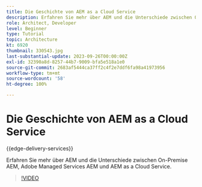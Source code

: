 ```yaml
---
title: Die Geschichte von AEM as a Cloud Service
description: Erfahren Sie mehr über AEM und die Unterschiede zwischen On-Premise AEM, Adobe Managed Services AEM und AEM as a Cloud Service.
role: Architect, Developer
level: Beginner
type: Tutorial
topic: Architecture
kt: 6920
thumbnail: 330543.jpg
last-substantial-update: 2023-09-26T00:00:00Z
exl-id: 32390a8d-8257-44b7-9009-bfa5e518a1e0
source-git-commit: 2683af5444ca37ff2c4f2e7ddf6fa98a41973956
workflow-type: tm+mt
source-wordcount: '58'
ht-degree: 100%

---
```


# Die Geschichte von AEM as a Cloud Service

{{edge-delivery-services}}

Erfahren Sie mehr über AEM und die Unterschiede zwischen On-Premise AEM, Adobe Managed Services AEM und AEM as a Cloud Service.

>[!VIDEO](https://video.tv.adobe.com/v/330543?quality=12&learn=on)
